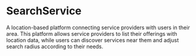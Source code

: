 # SearchService
A location-based platform connecting service providers with users in their area. This platform allows service providers to list their offerings with location data, while users can discover services near them and adjust search radius according to their needs.
